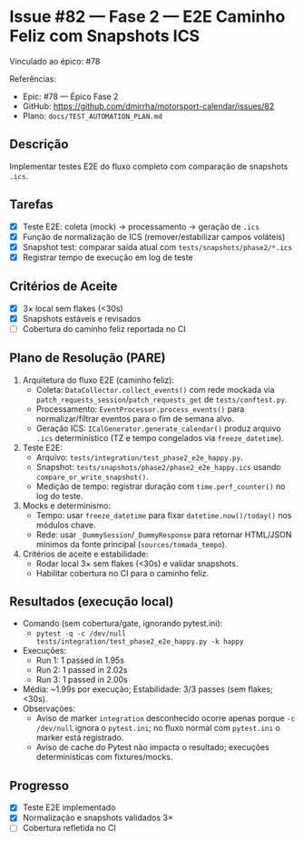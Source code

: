 # Issue #82 — Fase 2 — E2E Caminho Feliz com Snapshots ICS

Vinculado ao épico: #78

Referências:
- Epic: #78 — Épico Fase 2
- GitHub: https://github.com/dmirrha/motorsport-calendar/issues/82
- Plano: `docs/TEST_AUTOMATION_PLAN.md`

## Descrição
Implementar testes E2E do fluxo completo com comparação de snapshots `.ics`.

## Tarefas
- [x] Teste E2E: coleta (mock) → processamento → geração de `.ics`
- [x] Função de normalização de ICS (remover/estabilizar campos voláteis)
- [x] Snapshot test: comparar saída atual com `tests/snapshots/phase2/*.ics`
- [x] Registrar tempo de execução em log de teste

## Critérios de Aceite
- [x] 3× local sem flakes (<30s)
- [x] Snapshots estáveis e revisados
- [ ] Cobertura do caminho feliz reportada no CI

## Plano de Resolução (PARE)
1) Arquitetura do fluxo E2E (caminho feliz):
   - Coleta: `DataCollector.collect_events()` com rede mockada via `patch_requests_session`/`patch_requests_get` de `tests/conftest.py`.
   - Processamento: `EventProcessor.process_events()` para normalizar/filtrar eventos para o fim de semana alvo.
   - Geração ICS: `ICalGenerator.generate_calendar()` produz arquivo `.ics` determinístico (TZ e tempo congelados via `freeze_datetime`).
2) Teste E2E:
   - Arquivo: `tests/integration/test_phase2_e2e_happy.py`.
   - Snapshot: `tests/snapshots/phase2/phase2_e2e_happy.ics` usando `compare_or_write_snapshot()`.
   - Medição de tempo: registrar duração com `time.perf_counter()` no log do teste.
3) Mocks e determinismo:
   - Tempo: usar `freeze_datetime` para fixar `datetime.now()/today()` nos módulos chave.
   - Rede: usar `_DummySession`/`_DummyResponse` para retornar HTML/JSON mínimos da fonte principal (`sources/tomada_tempo`).
4) Critérios de aceite e estabilidade:
   - Rodar local 3× sem flakes (<30s) e validar snapshots.
   - Habilitar cobertura no CI para o caminho feliz.

## Resultados (execução local)
- Comando (sem cobertura/gate, ignorando pytest.ini):
  - `pytest -q -c /dev/null tests/integration/test_phase2_e2e_happy.py -k happy`
- Execuções:
  - Run 1: 1 passed in 1.95s
  - Run 2: 1 passed in 2.02s
  - Run 3: 1 passed in 2.00s
- Média: ~1.99s por execução; Estabilidade: 3/3 passes (sem flakes; <30s).
- Observações:
  - Aviso de marker `integration` desconhecido ocorre apenas porque `-c /dev/null` ignora o `pytest.ini`; no fluxo normal com `pytest.ini` o marker está registrado.
  - Aviso de cache do Pytest não impacta o resultado; execuções determinísticas com fixtures/mocks.

## Progresso
- [x] Teste E2E implementado
- [x] Normalização e snapshots validados 3×
- [ ] Cobertura refletida no CI
